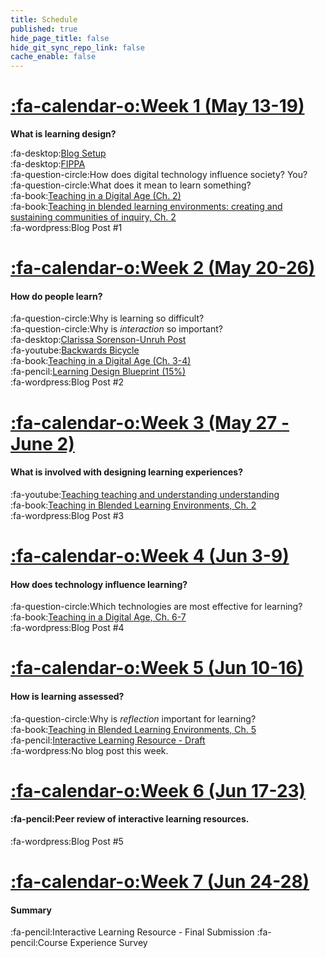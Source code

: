 ```yaml
---
title: Schedule
published: true
hide_page_title: false
hide_git_sync_repo_link: false
cache_enable: false
---
```


# [:fa-calendar-o:Week 1 (May 13-19)](http://edtechuvic.ca/edci335/blog/week-1-may-13-20/)

**What is learning design?**<br>

:fa-desktop:[Blog Setup](http://edtechuvic.ca/edci335/wordpress)<br>
:fa-desktop:[FIPPA](https://www.oipc.bc.ca/guidance-documents/1427)<br>
:fa-question-circle:How does digital technology influence society? You?<br>
:fa-question-circle:What does it mean to learn something?<br>
:fa-book:[Teaching in a Digital Age (Ch. 2)](https://opentextbc.ca/teachinginadigitalage)<br>
:fa-book:[Teaching in blended learning environments: creating and sustaining communities of inquiry, Ch. 2](http://aupress.ca/index.php/books/120229)<br>
:fa-wordpress:Blog Post #1<br>

# [:fa-calendar-o:Week 2 (May 20-26)](http://edtechuvic.ca/edci335/blog/week-2-may-20-26/)<a id="week-2"></a>

#### How do people learn?<br>
:fa-question-circle:Why is learning so difficult?<br>
:fa-question-circle:Why is _interaction_ so important?<br>
:fa-desktop:[Clarissa Sorenson-Unruh Post](https://clarissasorensenunruh.com/2019/04/20/5r-adult-learning-assignment-learning-the-neuroscience-and-the-neuromyths/)<br>
:fa-youtube:[Backwards Bicycle](https://www.youtube.com/watch?v=MFzDaBzBlL0)<br>
:fa-book:[Teaching in a Digital Age (Ch. 3-4)](https://opentextbc.ca/teachinginadigitalage)<br>
:fa-pencil:[Learning Design Blueprint (15%)](http://edtechuvic.ca/edci335/assignments/learning-design-blueprint/)<br>
:fa-wordpress:Blog Post #2<br>

# [:fa-calendar-o:Week 3 (May 27 - June 2)](http://edtechuvic.ca/edci335/blog/week-3-may-27-june-2/)<a id="week-3"></a>

#### What is involved with designing learning experiences?<br>
:fa-youtube:[Teaching teaching and understanding understanding](https://youtu.be/iMZA80XpP6Y)<br>
:fa-book:[Teaching in Blended Learning Environments, Ch. 2](http://aupress.ca/index.php/books/120229)<br>
:fa-wordpress:Blog Post #3<br>

# [:fa-calendar-o:Week 4 (Jun 3-9)](http://edtechuvic.ca/edci335/blog/week-4-june-3-9/)<a id="week-4"></a>

#### How does technology influence learning?<br>

:fa-question-circle:Which technologies are most effective for learning?<br>
:fa-book:[Teaching in a Digital Age, Ch. 6-7](https://opentextbc.ca/teachinginadigitalage)<br>
:fa-wordpress:Blog Post #4<br>

# [:fa-calendar-o:Week 5 (Jun 10-16)](http://edtechuvic.ca/edci335/blog/week-5-june-10-16/)<a id="week-5"></a>

#### How is learning assessed?<br>
:fa-question-circle:Why is *reflection* important for learning?<br>
:fa-book:[Teaching in Blended Learning Environments, Ch. 5](http://aupress.ca/index.php/books/120229)<br>
:fa-pencil:[Interactive Learning Resource - Draft](http://edtechuvic.ca/edci335/interactive-learning-resource)<br>
:fa-wordpress:No blog post this week.<br>


# [:fa-calendar-o:Week 6 (Jun 17-23)](http://edtechuvic.ca/edci335/blog/week-6-june-17-23/)<a id="week-6"></a>

#### :fa-pencil:Peer review of interactive learning resources.<br>
:fa-wordpress:Blog Post #5<br>



# [:fa-calendar-o:Week 7 (Jun 24-28)](http://edtechuvic.ca/edci335/blog/week-7-june-24-28/)<a id="week-7"></a>

#### Summary<br>
:fa-pencil:Interactive Learning Resource - Final Submission
:fa-pencil:Course Experience Survey
